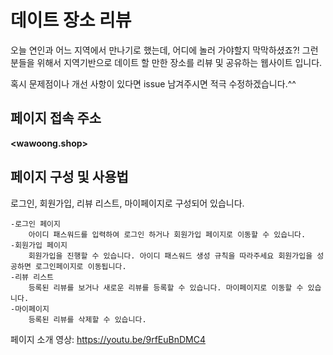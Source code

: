 # 데이트 장소 리뷰
오늘 연인과 어느 지역에서 만나기로 했는데, 어디에 놀러 가야할지 막막하셨죠?! 그런 분들을 위해서 지역기반으로 데이트 할 만한 장소를 리뷰 및 공유하는 웹사이트 입니다.

혹시 문제점이나 개선 사항이 있다면 issue 남겨주시면 적극 수정하겠습니다.^^ 

## 페이지 접속 주소
**<wawoong.shop>**


## 페이지 구성 및 사용법
로그인, 회원가입, 리뷰 리스트, 마이페이지로 구성되어 있습니다.

	-로그인 페이지
		아이디 패스워드를 입력하여 로그인 하거나 회원가입 페이지로 이동할 수 있습니다.
	-회원가입 페이지
		회원가입을 진행할 수 있습니다. 아이디 패스워드 생성 규칙을 따라주세요 회원가입을 성공하면 로그인페이지로 이동됩니다.
	-리뷰 리스트
		등록된 리뷰를 보거나 새로운 리뷰를 등록할 수 있습니다. 마이페이지로 이동할 수 있습니다.
	-마이페이지
		등록된 리뷰를 삭제할 수 있습니다.

페이지 소개 영상: https://youtu.be/9rfEuBnDMC4

